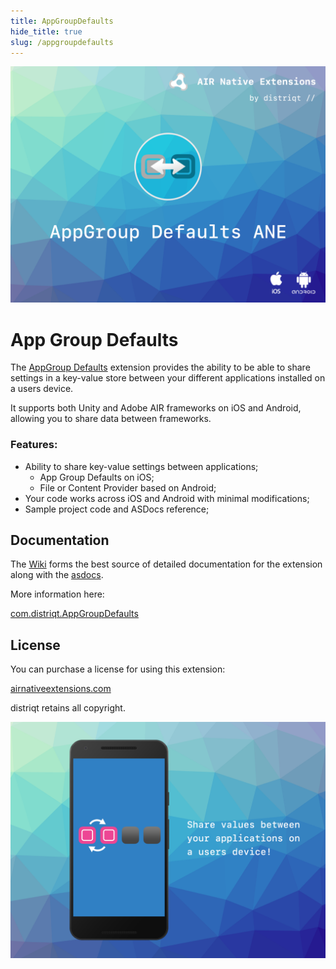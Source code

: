 ```yaml
---
title: AppGroupDefaults
hide_title: true
slug: /appgroupdefaults
---
```


![](images/hero.png)

# App Group Defaults 

The [AppGroup Defaults](https://airnativeextensions.com/extension/com.distriqt.AppGroupDefaults) extension provides the ability to be able to share settings in a key-value store between your different applications installed on a users device.

It supports both Unity and Adobe AIR frameworks on iOS and Android, allowing you to share data between frameworks.



### Features:

- Ability to share key-value settings between applications;
  - App Group Defaults on iOS;
  - File or Content Provider based on Android;
- Your code works across iOS and Android with minimal modifications;
- Sample project code and ASDocs reference;



## Documentation

The [Wiki](https://github.com/distriqt/ANE-AppGroupDefaults/wiki) forms the best source of detailed documentation for the extension 
along with the [asdocs](https://docs.airnativeextensions.com/asdocs/appgroupdefaults). 

More information here:

[com.distriqt.AppGroupDefaults](https://airnativeextensions.com/extension/com.distriqt.AppGroupDefaults)





## License

You can purchase a license for using this extension:

[airnativeextensions.com](https://airnativeextensions.com/)

distriqt retains all copyright.


![](images/promo.png)